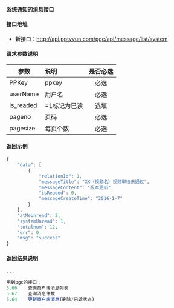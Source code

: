 #### 系统通知的消息接口

#### 接口地址
  * 新接口：http://api.pptvyun.com/pgc/api/message/list/system

#### 请求参数说明
|  参数         |说明          |是否必选|
| ------------- |:-------------|:-----:|
| PPKey      | ppkey |必选|
| userName   | 用户名 |必选    |
| is_readed  | =1标记为已读| 选填 |
| pageno        | 页码 |必选    |
| pagesize        | 每页个数 |必选    |
#### 返回示例
```javascript
{
    "data": [
        {
            "relationId": 1,
            "messageTitle": "XX（视频名）视频审核未通过",
            "messageContent": "版本更新",
            "isReaded": 0,
            "messageCreateTime": "2016-1-7"
        }
    ],
    "atMeUnread": 2,
    "systemUnread": 1,
    "totalnum": 12,
    "err": 0,
    "msg": "success"
}
```

#### 返回结果说明
```javascript
...

用到pgc的接口：
5.66	查询商户端消息列表
5.67	查询消息件数
5.64	更新商户端消息(删除/已读状态)
```